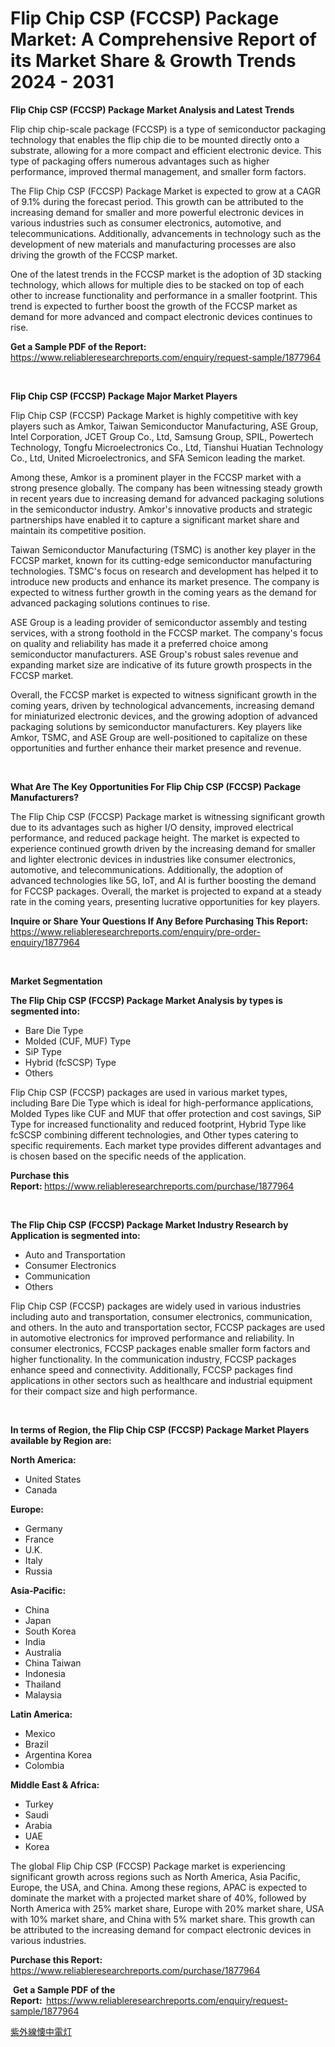<p><h1>Flip Chip CSP (FCCSP) Package Market: A Comprehensive Report of its Market Share & Growth Trends 2024 - 2031</h1></p><p><strong>Flip Chip CSP (FCCSP) Package Market Analysis and Latest Trends</strong></p>
<p><p>Flip chip chip-scale package (FCCSP) is a type of semiconductor packaging technology that enables the flip chip die to be mounted directly onto a substrate, allowing for a more compact and efficient electronic device. This type of packaging offers numerous advantages such as higher performance, improved thermal management, and smaller form factors.</p><p>The Flip Chip CSP (FCCSP) Package Market is expected to grow at a CAGR of 9.1% during the forecast period. This growth can be attributed to the increasing demand for smaller and more powerful electronic devices in various industries such as consumer electronics, automotive, and telecommunications. Additionally, advancements in technology such as the development of new materials and manufacturing processes are also driving the growth of the FCCSP market.</p><p>One of the latest trends in the FCCSP market is the adoption of 3D stacking technology, which allows for multiple dies to be stacked on top of each other to increase functionality and performance in a smaller footprint. This trend is expected to further boost the growth of the FCCSP market as demand for more advanced and compact electronic devices continues to rise.</p></p>
<p><strong>Get a Sample PDF of the Report:&nbsp;</strong> <a href="https://www.reliableresearchreports.com/enquiry/request-sample/1877964">https://www.reliableresearchreports.com/enquiry/request-sample/1877964</a></p>
<p>&nbsp;</p>
<p><strong>Flip Chip CSP (FCCSP) Package Major Market Players</strong></p>
<p><p>Flip Chip CSP (FCCSP) Package Market is highly competitive with key players such as Amkor, Taiwan Semiconductor Manufacturing, ASE Group, Intel Corporation, JCET Group Co., Ltd, Samsung Group, SPIL, Powertech Technology, Tongfu Microelectronics Co., Ltd, Tianshui Huatian Technology Co., Ltd, United Microelectronics, and SFA Semicon leading the market.</p><p>Among these, Amkor is a prominent player in the FCCSP market with a strong presence globally. The company has been witnessing steady growth in recent years due to increasing demand for advanced packaging solutions in the semiconductor industry. Amkor's innovative products and strategic partnerships have enabled it to capture a significant market share and maintain its competitive position.</p><p>Taiwan Semiconductor Manufacturing (TSMC) is another key player in the FCCSP market, known for its cutting-edge semiconductor manufacturing technologies. TSMC's focus on research and development has helped it to introduce new products and enhance its market presence. The company is expected to witness further growth in the coming years as the demand for advanced packaging solutions continues to rise.</p><p>ASE Group is a leading provider of semiconductor assembly and testing services, with a strong foothold in the FCCSP market. The company's focus on quality and reliability has made it a preferred choice among semiconductor manufacturers. ASE Group's robust sales revenue and expanding market size are indicative of its future growth prospects in the FCCSP market.</p><p>Overall, the FCCSP market is expected to witness significant growth in the coming years, driven by technological advancements, increasing demand for miniaturized electronic devices, and the growing adoption of advanced packaging solutions by semiconductor manufacturers. Key players like Amkor, TSMC, and ASE Group are well-positioned to capitalize on these opportunities and further enhance their market presence and revenue.</p></p>
<p>&nbsp;</p>
<p><strong>What Are The Key Opportunities For Flip Chip CSP (FCCSP) Package Manufacturers?</strong></p>
<p><p>The Flip Chip CSP (FCCSP) Package market is witnessing significant growth due to its advantages such as higher I/O density, improved electrical performance, and reduced package height. The market is expected to experience continued growth driven by the increasing demand for smaller and lighter electronic devices in industries like consumer electronics, automotive, and telecommunications. Additionally, the adoption of advanced technologies like 5G, IoT, and AI is further boosting the demand for FCCSP packages. Overall, the market is projected to expand at a steady rate in the coming years, presenting lucrative opportunities for key players.</p></p>
<p><strong>Inquire or Share Your Questions If Any Before Purchasing This Report:</strong> <a href="https://www.reliableresearchreports.com/enquiry/pre-order-enquiry/1877964">https://www.reliableresearchreports.com/enquiry/pre-order-enquiry/1877964</a></p>
<p>&nbsp;</p>
<p><strong>Market Segmentation</strong></p>
<p><strong>The Flip Chip CSP (FCCSP) Package Market Analysis by types is segmented into:</strong></p>
<p><ul><li>Bare Die Type</li><li>Molded (CUF, MUF) Type</li><li>SiP Type</li><li>Hybrid (fcSCSP) Type</li><li>Others</li></ul></p>
<p><p>Flip Chip CSP (FCCSP) packages are used in various market types, including Bare Die Type which is ideal for high-performance applications, Molded Types like CUF and MUF that offer protection and cost savings, SiP Type for increased functionality and reduced footprint, Hybrid Type like fcSCSP combining different technologies, and Other types catering to specific requirements. Each market type provides different advantages and is chosen based on the specific needs of the application.</p></p>
<p><strong>Purchase this Report:&nbsp;</strong><a href="https://www.reliableresearchreports.com/purchase/1877964">https://www.reliableresearchreports.com/purchase/1877964</a></p>
<p>&nbsp;</p>
<p><strong>The Flip Chip CSP (FCCSP) Package Market Industry Research by Application is segmented into:</strong></p>
<p><ul><li>Auto and Transportation</li><li>Consumer Electronics</li><li>Communication</li><li>Others</li></ul></p>
<p><p>Flip Chip CSP (FCCSP) packages are widely used in various industries including auto and transportation, consumer electronics, communication, and others. In the auto and transportation sector, FCCSP packages are used in automotive electronics for improved performance and reliability. In consumer electronics, FCCSP packages enable smaller form factors and higher functionality. In the communication industry, FCCSP packages enhance speed and connectivity. Additionally, FCCSP packages find applications in other sectors such as healthcare and industrial equipment for their compact size and high performance.</p></p>
<p>&nbsp;</p>
<p><strong>In terms of Region, the Flip Chip CSP (FCCSP) Package Market Players available by Region are:</strong></p>
<p>
    <p> <strong> North America: </strong>
        <ul>
            <li>United States</li>
            <li>Canada</li>
        </ul>
        </p> 
    <p> <strong> Europe: </strong>
        <ul>
            <li>Germany</li>
            <li>France</li>
            <li>U.K.</li>
            <li>Italy</li>
            <li>Russia</li>
        </ul>
        </p> 
    <p> <strong> Asia-Pacific: </strong>
        <ul>
            <li>China</li>
            <li>Japan</li>
            <li>South Korea</li>
            <li>India</li>
            <li>Australia</li>
            <li>China Taiwan</li>
            <li>Indonesia</li>
            <li>Thailand</li>
            <li>Malaysia</li>
        </ul>
        </p> 
    <p> <strong> Latin America: </strong>
        <ul>
            <li>Mexico</li>
            <li>Brazil</li>
            <li>Argentina Korea</li>
            <li>Colombia</li>
        </ul>
        </p> 
    <p> <strong> Middle East & Africa: </strong>
        <ul>
            <li>Turkey</li>
            <li>Saudi</li>
            <li>Arabia</li>
            <li>UAE</li>
            <li>Korea</li>
        </ul>
    </p>
    </p>
<p><p>The global Flip Chip CSP (FCCSP) Package market is experiencing significant growth across regions such as North America, Asia Pacific, Europe, the USA, and China. Among these regions, APAC is expected to dominate the market with a projected market share of 40%, followed by North America with 25% market share, Europe with 20% market share, USA with 10% market share, and China with 5% market share. This growth can be attributed to the increasing demand for compact electronic devices in various industries.</p></p>
<p><strong>Purchase this Report: </strong><a href="https://www.reliableresearchreports.com/purchase/1877964">https://www.reliableresearchreports.com/purchase/1877964</a></p>
<p>&nbsp;<strong>Get a Sample PDF of the Report:&nbsp;&nbsp;</strong><a href="https://www.reliableresearchreports.com/enquiry/request-sample/1877964">https://www.reliableresearchreports.com/enquiry/request-sample/1877964</a></p>
<p><strong></strong></p>
<p><p><a href="https://medium.com/@evekerluke2023/%E7%B4%AB%E5%A4%96%E7%B7%9A%E3%83%95%E3%83%A9%E3%83%83%E3%82%B7%E3%83%A5%E3%83%A9%E3%82%A4%E3%83%88%E5%B8%82%E5%A0%B4%E8%A6%8F%E6%A8%A1-cagr-%E3%83%88%E3%83%AC%E3%83%B3%E3%83%89-2024-2030-24389d50b7a4">紫外線懐中電灯</a></p></p>